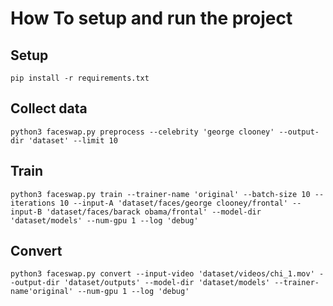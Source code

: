 # How To setup and run the project

## Setup
`pip install -r requirements.txt`

## Collect data
`python3 faceswap.py preprocess --celebrity 'george clooney' --output-dir 'dataset' --limit 10`

## Train
`python3 faceswap.py train --trainer-name 'original' --batch-size 10 --iterations 10 --input-A 'dataset/faces/george clooney/frontal' --input-B 'dataset/faces/barack obama/frontal' --model-dir 'dataset/models' --num-gpu 1 --log 'debug'`

## Convert
`python3 faceswap.py convert --input-video 'dataset/videos/chi_1.mov' --output-dir 'dataset/outputs' --model-dir 'dataset/models' --trainer-name'original' --num-gpu 1 --log 'debug'`